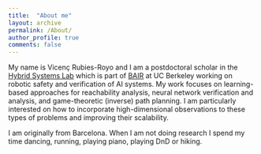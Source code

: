 ```yaml
---
title:  "About me"
layout: archive
permalink: /About/
author_profile: true
comments: false
---
```


My name is Vicenç Rubies-Royo and I am a postdoctoral scholar in the [Hybrid Systems Lab](http://hybrid.eecs.berkeley.edu/) which is part of [BAIR](https://bair.berkeley.edu/) at UC Berkeley working on robotic safety and verification of AI systems. My work focuses on learning-based approaches for reachability analysis, neural network verification and analysis, and game-theoretic (inverse) path planning. I am particularly interested on how to incorporate high-dimensional observations to these types of problems and improving their scalability.

I am originally from Barcelona. When I am not doing research I spend my time dancing, running, playing piano, playing DnD or hiking.